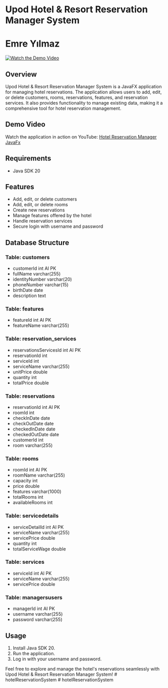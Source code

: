 # Upod Hotel & Resort Reservation Manager System
# Emre Yılmaz
[![Watch the Demo Video](https://img.youtube.com/vi/4SonGaUNHoQ/0.jpg)](https://youtu.be/4SonGaUNHoQ)

## Overview

Upod Hotel & Resort Reservation Manager System is a JavaFX application for managing hotel reservations. The application allows users to add, edit, or delete customers, rooms, reservations, features, and reservation services. It also provides functionality to manage existing data, making it a comprehensive tool for hotel reservation management.

## Demo Video

Watch the application in action on YouTube: [Hotel Reservation Manager JavaFx](https://www.youtube.com/watch?v=4SonGaUNHoQ)
## Requirements

- Java SDK 20

## Features

- Add, edit, or delete customers
- Add, edit, or delete rooms
- Create new reservations
- Manage features offered by the hotel
- Handle reservation services
- Secure login with username and password

## Database Structure

### Table: customers

- customerId int AI PK
- fullName varchar(255)
- identityNumber varchar(20)
- phoneNumber varchar(15)
- birthDate date
- description text

### Table: features

- featureId int AI PK
- featureName varchar(255)

### Table: reservation_services

- reservationsServicesId int AI PK
- reservationId int
- serviceId int
- serviceName varchar(255)
- unitPrice double
- quantity int
- totalPrice double

### Table: reservations

- reservationId int AI PK
- roomId int
- checkInDate date
- checkOutDate date
- checkedInDate date
- checkedOutDate date
- customerId int
- room varchar(255)

### Table: rooms

- roomId int AI PK
- roomName varchar(255)
- capacity int
- price double
- features varchar(1000)
- totalRooms int
- availableRooms int

### Table: servicedetails

- serviceDetailId int AI PK
- serviceName varchar(255)
- servicePrice double
- quantity int
- totalServiceWage double

### Table: services

- serviceId int AI PK
- serviceName varchar(255)
- servicePrice double

### Table: managersusers

- managerId int AI PK
- username varchar(255)
- password varchar(255)

## Usage

1. Install Java SDK 20.
2. Run the application.
3. Log in with your username and password.

Feel free to explore and manage the hotel's reservations seamlessly with Upod Hotel & Resort Reservation Manager System!
#   h o t e l R e s e r v a t i o n S y s t e m  
 #   h o t e l R e s e r v a t i o n S y s t e m  
 